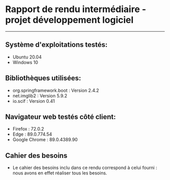 # Rapport de rendu intermédiaire - projet développement logiciel
--------------------------------------------------------------

## Système d'exploitations testés: 

* Ubuntu 20.04 
* Windows 10

## Bibliothèques utilisées:

* org.springframework.boot : Version 2.4.2
* net.imglib2 : Version 5.9.2
* io.scif : Version 0.41

## Navigateur web testés côté client:

* Firefox : 72.0.2
* Edge : 89.0.774.54 
* Google Chrome : 89.0.4389.90

## Cahier des besoins

* Le cahier des besoins inclu dans ce rendu correspond à celui fourni : nous avons en effet réaliser tous les besoins.



